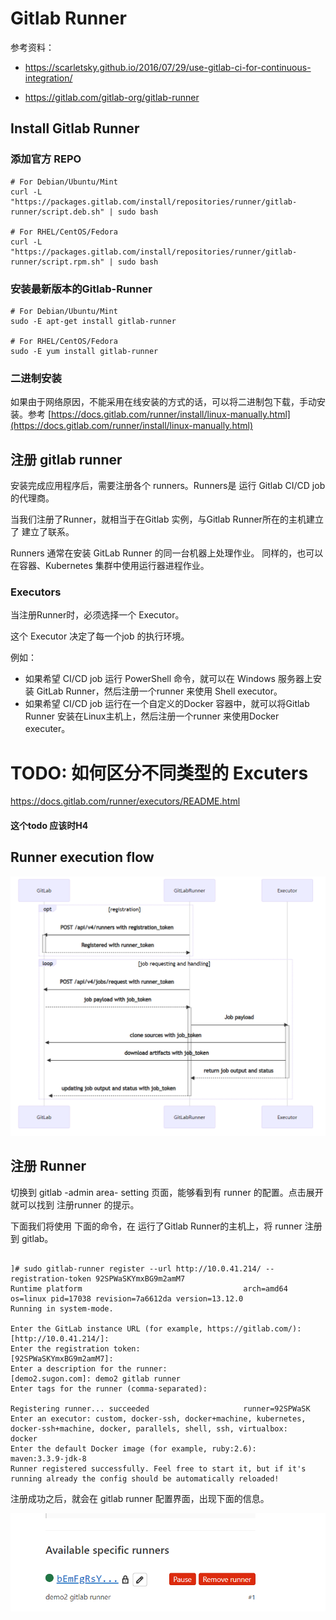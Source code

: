 # Gitlab Runner

参考资料：
- https://scarletsky.github.io/2016/07/29/use-gitlab-ci-for-continuous-integration/

- https://gitlab.com/gitlab-org/gitlab-runner

## Install Gitlab Runner

### 添加官方 REPO

```
# For Debian/Ubuntu/Mint
curl -L "https://packages.gitlab.com/install/repositories/runner/gitlab-runner/script.deb.sh" | sudo bash

# For RHEL/CentOS/Fedora
curl -L "https://packages.gitlab.com/install/repositories/runner/gitlab-runner/script.rpm.sh" | sudo bash
```

### 安装最新版本的Gitlab-Runner

```
# For Debian/Ubuntu/Mint
sudo -E apt-get install gitlab-runner

# For RHEL/CentOS/Fedora
sudo -E yum install gitlab-runner
```

### 二进制安装

如果由于网络原因，不能采用在线安装的方式的话，可以将二进制包下载，手动安装。参考 [https://docs.gitlab.com/runner/install/linux-manually.html](https://docs.gitlab.com/runner/install/linux-manually.html)


## 注册 gitlab runner

安装完成应用程序后，需要注册各个 runners。Runners是 运行 Gitlab CI/CD job 的代理商。

当我们注册了Runner，就相当于在Gitlab 实例，与Gitlab Runner所在的主机建立了 建立了联系。

Runners 通常在安装 GitLab Runner 的同一台机器上处理作业。 同样的，也可以在容器、Kubernetes 集群中使用运行器进程作业。

### Executors

当注册Runner时，必须选择一个 Executor。

这个 Executor 决定了每一个job 的执行环境。

例如： 
- 如果希望 CI/CD job 运行 PowerShell 命令，就可以在 Windows 服务器上安装 GitLab Runner，然后注册一个runner 来使用 Shell executor。
- 如果希望 CI/CD job 运行在一个自定义的Docker 容器中，就可以将Gitlab Runner 安装在Linux主机上，然后注册一个runner 来使用Docker executer。


# TODO: 如何区分不同类型的 Excuters
https://docs.gitlab.com/runner/executors/README.html
#### 这个todo 应该时H4

## Runner execution flow

![Runner execution flow](./images/gitlab-runner-execute-flow.png)


## 注册 Runner

切换到 gitlab -admin area- setting 页面，能够看到有 runner 的配置。点击展开就可以找到 注册runner 的提示。

下面我们将使用 下面的命令，在 运行了Gitlab Runner的主机上，将 runner 注册到 gitlab。

```

]# sudo gitlab-runner register --url http://10.0.41.214/ --registration-token 92SPWaSKYmxBG9m2amM7
Runtime platform                                    arch=amd64 os=linux pid=17038 revision=7a6612da version=13.12.0
Running in system-mode.

Enter the GitLab instance URL (for example, https://gitlab.com/):
[http://10.0.41.214/]:
Enter the registration token:
[92SPWaSKYmxBG9m2amM7]:
Enter a description for the runner:
[demo2.sugon.com]: demo2 gitlab runner
Enter tags for the runner (comma-separated):

Registering runner... succeeded                     runner=92SPWaSK
Enter an executor: custom, docker-ssh, docker+machine, kubernetes, docker-ssh+machine, docker, parallels, shell, ssh, virtualbox:
docker
Enter the default Docker image (for example, ruby:2.6):
maven:3.3.9-jdk-8
Runner registered successfully. Feel free to start it, but if it's running already the config should be automatically reloaded!
```

注册成功之后，就会在 gitlab runner 配置界面，出现下面的信息。

![runner register](./images/runner-register.png)